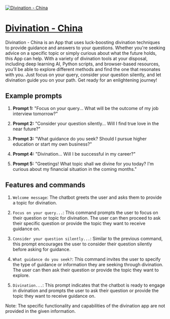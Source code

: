 [![Divination - China](https://files.oaiusercontent.com/file-gtUcTo3NQKL8BTCNhjM0dIWI?se=2123-10-17T02%3A57%3A42Z&sp=r&sv=2021-08-06&sr=b&rscc=max-age%3D31536000%2C%20immutable&rscd=attachment%3B%20filename%3D5b877c2e-d2d9-4830-9d39-d1e21a0abbb2.png&sig=zUo6U7wbmChQ7NYZb29tXBK2cIuW20RcIDCwVvCfTUc%3D)](https://chat.openai.com/g/g-scY5wq1NA-divination-china)

# [Divination - China](https://chat.openai.com/g/g-scY5wq1NA-divination-china)

Divination - China is an App that uses luck-boosting divination techniques to provide guidance and answers to your questions. Whether you're seeking advice on a specific topic or simply curious about what the future holds, this App can help. With a variety of divination tools at your disposal, including deep learning AI, Python scripts, and browser-based resources, you'll be able to explore different methods and find the one that resonates with you. Just focus on your query, consider your question silently, and let divination guide you on your path. Get ready for an enlightening journey!

## Example prompts

1. **Prompt 1:** "Focus on your query... What will be the outcome of my job interview tomorrow?"

2. **Prompt 2:** "Consider your question silently... Will I find true love in the near future?"

3. **Prompt 3:** "What guidance do you seek? Should I pursue higher education or start my own business?"

4. **Prompt 4:** "Divination... Will I be successful in my career?"

5. **Prompt 5:** "Greetings! What topic shall we divine for you today? I'm curious about my financial situation in the coming months."

## Features and commands

1. `Welcome message`: The chatbot greets the user and asks them to provide a topic for divination.

2. `Focus on your query...`: This command prompts the user to focus on their question or topic for divination. The user can then proceed to ask their specific question or provide the topic they want to receive guidance on.

3. `Consider your question silently...`: Similar to the previous command, this prompt encourages the user to consider their question silently before asking for guidance.

4. `What guidance do you seek?`: This command invites the user to specify the type of guidance or information they are seeking through divination. The user can then ask their question or provide the topic they want to explore.

5. `Divination...`: This prompt indicates that the chatbot is ready to engage in divination and prompts the user to ask their question or provide the topic they want to receive guidance on.

Note: The specific functionality and capabilities of the divination app are not provided in the given information.